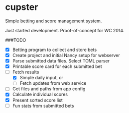 cupster
=======

Simple betting and score management system. 

Just started development. Proof-of-concept for WC 2014.

###TODO
- [x] Betting program to collect and store bets
- [x] Create project and initial Nancy setup for webserver
- [x] Parse submitted data files. Select TOML parser
- [x] Printable score card for each submitted bet
- [ ] Fetch results 
    - [x] Simple daily input, or
    - [ ] Fetch updates from web service
- [ ] Get files and paths from app config
- [x] Calculate individual scores
- [x] Present sorted score list
- [ ] Fun stats from submitted bets
